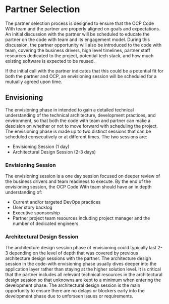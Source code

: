 # Partner Selection
The partner selection process is designed to ensure that the OCP Code With team and the partner are properly aligned on goals and expectations. An initial discussion with the partner will be scheduled to educate the partner on the code with team and its engagement model. During this discussion, the partner opportunity will also be introduced to the code with team, covering the business drivers, high level timelines, partner staff resources dedicated to the project, potential tech stack, and how much existing software is expected to be reused.

If the initial call with the partner indicates that this could be a potential fit for both the partner and OCP, an envisioning session will be scheduled for a mutually agreed upon time.

## Envisioning
The envisioning phase in intended to gain a detailed technical understanding of the technical architecture, development practices, and environment, so that both the code with team and partner can make a descision on whether or not to move forward with scheduling the project. The envisioning phase is made up to two distinct sessions that can be scheduled consecutively or at different times. The two sessions are:
* Envisioning Session (1 day)
* Architectural Design Session (2-3 days)

### Envisioning Session
The envisioning session is a one day session focused on deeper review of the business drivers and team readiness to execute. By the end of the envisioning session, the OCP Code With team should have an in depth understanding of:
* Current and/or targeted DevOps practices
* User story backlog
* Executive sponsorship
* Partner project team resources including project manager and the number of dedicated engineers

### Architectural Design Session
The architecture design session phase of envisioning could typically last 2-3 depending on the level of depth that was covered by previous architecture design sessions with the partner. The architecture design session in the code-with envisioning phase usually dives deeper into the application layer rather than staying at the higher solution level. It is critical that the partner includes all relevant technical resources in the architectural design session so that unknowns are kept to a minimum when entering the development phase. The architectural design session is the main opportunity to ensure there are no delays or blockers early into the development phase due to unforseen issues or requirements.
